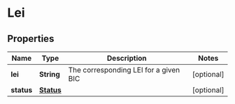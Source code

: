 
# Lei

## Properties
Name | Type | Description | Notes
------------ | ------------- | ------------- | -------------
**lei** | **String** | The corresponding LEI for a given BIC |  [optional]
**status** | [**Status**](Status.md) |  |  [optional]



